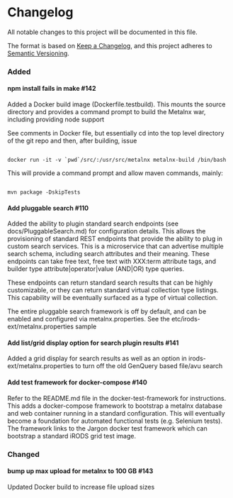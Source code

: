 # Changelog
All notable changes to this project will be documented in this file.

The format is based on [Keep a Changelog](https://keepachangelog.com/en/1.0.0/),
and this project adheres to [Semantic Versioning](https://semver.org/spec/v2.0.0.html).

### Added

#### npm install fails in make #142

Added a Docker build image (Dockerfile.testbuild). This mounts the source directory and provides a command prompt to build the Metalnx war, including providing node support

See comments in Docker file, but essentially cd into the top level directory of the git repo and then, after building,  issue

```

docker run -it -v `pwd`/src/:/usr/src/metalnx metalnx-build /bin/bash

```

This will provide a command prompt and allow maven commands, mainly:

```

mvn package -DskipTests

```


#### Add pluggable search #110

Added the ability to plugin standard search endpoints (see docs/PluggableSearch.md) for configuration details. This allows the provisioning of standard
REST endpoints that provide the ability to plug in custom search services. This is a microservice that can advertise multiple search schema, including search attributes and their meaning. These endpoints can take free text, free text with XXX:term attribute tags, and builder type attribute|operator|value (AND|OR) type queries.

These endpoints can return standard search results that can be highly customizable, or they can return standard virtual collection type listings. This capability will be eventually surfaced as a type of virtual collection.

The entire pluggable search framework is off by default, and can be enabled and configured via metalnx.properties. See the etc/irods-ext/metalnx.properties sample

#### Add list/grid display option for search plugin results #141

Added a grid display for search results as well as an option in irods-ext/metalnx.properties to turn off the old GenQuery based file/avu search 


#### Add test framework for docker-compose #140

Refer to the README.md file in the docker-test-framework for instructions. This adds a docker-compose framework to bootstrap a metalnx database and web container running in a standard configuration. This will eventually become a foundation for automated functional tests (e.g. Selenium tests). The framework links to the Jargon docker test framework which can bootstrap a standard iRODS grid test image.

### Changed

#### bump up max upload for metalnx to 100 GB #143

Updated Docker build to increase file upload sizes
